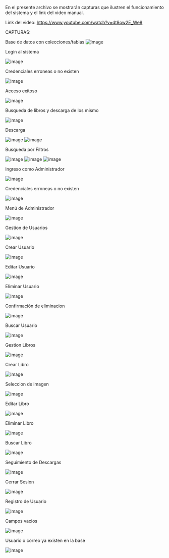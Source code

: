 En el presente archivo se mostrarán capturas que ilustren el funcionamiento del sistema y el link del video manual.

Link del video: https://www.youtube.com/watch?v=dt8ow2E_We8



CAPTURAS:

Base de datos con colecciones/tablas
![image](https://github.com/user-attachments/assets/d0edc053-520a-403d-b847-b5e659786d32)


Login al sistema

![image](https://github.com/user-attachments/assets/d4dcc74b-2774-4967-9cef-206604d9a6fe)

Credenciales erroneas o no existen

![image](https://github.com/user-attachments/assets/d20471a6-d1ba-4523-a0c7-e79b6b148e00)

Acceso exitoso

![image](https://github.com/user-attachments/assets/07b412a2-8cab-4a28-aa81-1eb2d4e379fb)

Busqueda de libros y descarga de los mismo

![image](https://github.com/user-attachments/assets/569a7f1f-44fb-4ada-97c1-f68091627b88)

Descarga

![image](https://github.com/user-attachments/assets/a0815666-c23e-450b-bab8-10490d548085)
![image](https://github.com/user-attachments/assets/098c8582-93f1-4a1c-a86d-a0dd213eb369)

Busqueda por Filtros

![image](https://github.com/user-attachments/assets/4a6b7687-0680-4c6f-9e9e-e8f58fa3cad1)
![image](https://github.com/user-attachments/assets/7860571a-5ce0-4ae5-9f6c-db74129e96bb)
![image](https://github.com/user-attachments/assets/f23d4ff2-1aef-4a22-b9aa-60f78bd54e96)



Ingreso como Administrador

![image](https://github.com/user-attachments/assets/5dff4d56-9ec1-401c-a4af-ee8aebf8f6a6)

Credenciales erroneas o no existen

![image](https://github.com/user-attachments/assets/c2d874fa-61e2-4c15-8c3c-231f12973f51)

Menú de Administrador

![image](https://github.com/user-attachments/assets/08810208-cf87-4f87-937a-4953ce01b10c)

Gestion de Usuarios

![image](https://github.com/user-attachments/assets/61f51e81-ba92-4aab-a97b-0dd0226ae562)

Crear Usuario

![image](https://github.com/user-attachments/assets/a339af3c-bc75-4f42-9047-bdd8e2fb07bf)

Editar Usuario

![image](https://github.com/user-attachments/assets/94eed9f2-a541-4d8a-a5c8-154965ac879d)

Eliminar Usuario

![image](https://github.com/user-attachments/assets/fc9cf6b4-40c5-431e-b60e-f116baeca140)

Confirmación de eliminacion

![image](https://github.com/user-attachments/assets/6ab63f85-e4e0-4ef6-8437-883fef2839fd)

Buscar Usuario

![image](https://github.com/user-attachments/assets/da2d91d7-c3d5-4e80-8d4a-a63e00205e9a)


Gestion Libros

![image](https://github.com/user-attachments/assets/5a8f77b3-29f6-4829-a4cb-94fa8f673457)

Crear Libro

![image](https://github.com/user-attachments/assets/23914fce-0ae5-4069-af44-148792f6f208)

Seleccion de imagen

![image](https://github.com/user-attachments/assets/a7e716e6-ad4a-4c29-82ca-e90327f66d18)


Editar Libro

![image](https://github.com/user-attachments/assets/edf9ae15-c8e0-4422-aa64-6bd6ac471591)

Eliminar Libro

![image](https://github.com/user-attachments/assets/b53e7175-fda1-4032-aaca-31ee57f67805)

Buscar Libro

![image](https://github.com/user-attachments/assets/29ed88f9-4e3f-450e-a67e-ff5be8af7230)


Seguimiento de Descargas

![image](https://github.com/user-attachments/assets/db928a62-acde-42b0-a48b-f86da70b25ae)

Cerrar Sesion

![image](https://github.com/user-attachments/assets/1fc3925d-de3e-4737-a2a1-66c6efa087cc)



Registro de Usuario

![image](https://github.com/user-attachments/assets/6e5040ff-fdaa-4d96-a52c-b14ad5e5a05a)

Campos vacios

![image](https://github.com/user-attachments/assets/2acc9e64-8a44-4dc9-9d3c-594c336c4e13)

Usuario o correo ya existen en la base

![image](https://github.com/user-attachments/assets/1ca068ae-47ab-4d10-b652-4cfc3497b057)


